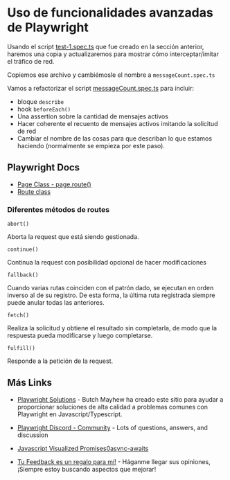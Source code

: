 # Uso de funcionalidades avanzadas de Playwright

Usando el script [test-1.spec.ts](./tests/test-1.spec.ts) que fue creado en la sección anterior, haremos una copia y actualizaremos para mostrar cómo interceptar/imitar el tráfico de red.

Copiemos ese archivo y cambiémosle el nombre a `messageCount.spec.ts`

Vamos a refactorizar el script [messageCount.spec.ts](./tests/messageCount.spec.ts) para incluir:

* bloque `describe`
* hook `beforeEach()`
* Una assertion sobre la cantidad de mensajes activos
* Hacer coherente el recuento de mensajes activos imitando la solicitud de red
* Cambiar el nombre de las cosas para que describan lo que estamos haciendo (normalmente se empieza por este paso).

## Playwright Docs

* [Page Class - page.route()](https://playwright.dev/docs/api/class-page#page-route)
* [Route class](https://playwright.dev/docs/api/class-route)

### Diferentes métodos de routes

`abort()`

Aborta la request que está siendo gestionada.

`continue()`

Continua la request con posibilidad opcional de hacer modificaciones

`fallback()`

Cuando varias rutas coinciden con el patrón dado, se ejecutan en orden inverso al de su registro. De esta forma, la última ruta registrada siempre puede anular todas las anteriores.

`fetch()`

Realiza la solicitud y obtiene el resultado sin completarla, de modo que la respuesta pueda modificarse y luego completarse.

`fulfill()`

Responde a la petición de la request.

## Más Links

* [Playwright Solutions](https://playwrightsolutions.com/) - Butch Mayhew ha creado este sitio para ayudar a proporcionar soluciones de alta calidad a problemas comunes con Playwright en Javascript/Typescript.

* [Playwright Discord - Community](https://discord.gg/playwright-807756831384403968) - Lots of questions, answers, and discussion
* [Javascript Visualized Promises0async-awaits](https://dev.to/lydiahallie/javascript-visualized-promises-async-await-5gke)
* [Tu Feedback es un regalo para mí!](https://forms.gle/USHahwNNGD3BdheQ6) - Háganme llegar sus opiniones, ¡Siempre estoy buscando aspectos que mejorar!